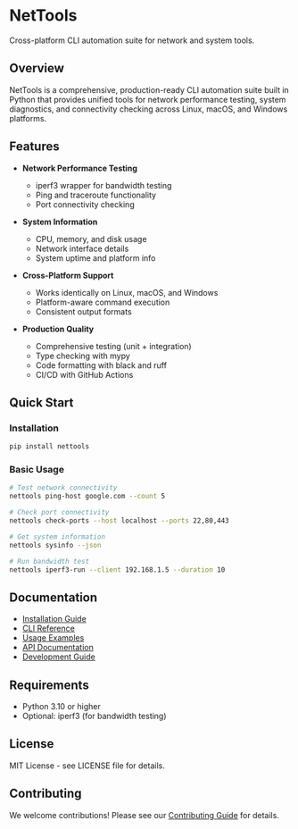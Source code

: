 # NetTools

Cross-platform CLI automation suite for network and system tools.

## Overview

NetTools is a comprehensive, production-ready CLI automation suite built in Python that provides unified tools for network performance testing, system diagnostics, and connectivity checking across Linux, macOS, and Windows platforms.

## Features

- **Network Performance Testing**
  - iperf3 wrapper for bandwidth testing
  - Ping and traceroute functionality
  - Port connectivity checking

- **System Information**
  - CPU, memory, and disk usage
  - Network interface details
  - System uptime and platform info

- **Cross-Platform Support**
  - Works identically on Linux, macOS, and Windows
  - Platform-aware command execution
  - Consistent output formats

- **Production Quality**
  - Comprehensive testing (unit + integration)
  - Type checking with mypy
  - Code formatting with black and ruff
  - CI/CD with GitHub Actions

## Quick Start

### Installation

```bash
pip install nettools
```

### Basic Usage

```bash
# Test network connectivity
nettools ping-host google.com --count 5

# Check port connectivity
nettools check-ports --host localhost --ports 22,80,443

# Get system information
nettools sysinfo --json

# Run bandwidth test
nettools iperf3-run --client 192.168.1.5 --duration 10
```

## Documentation

- [Installation Guide](installation.md)
- [CLI Reference](usage/cli.md)
- [Usage Examples](usage/examples.md)
- [API Documentation](api/cli.md)
- [Development Guide](development/contributing.md)

## Requirements

- Python 3.10 or higher
- Optional: iperf3 (for bandwidth testing)

## License

MIT License - see LICENSE file for details.

## Contributing

We welcome contributions! Please see our [Contributing Guide](development/contributing.md) for details.